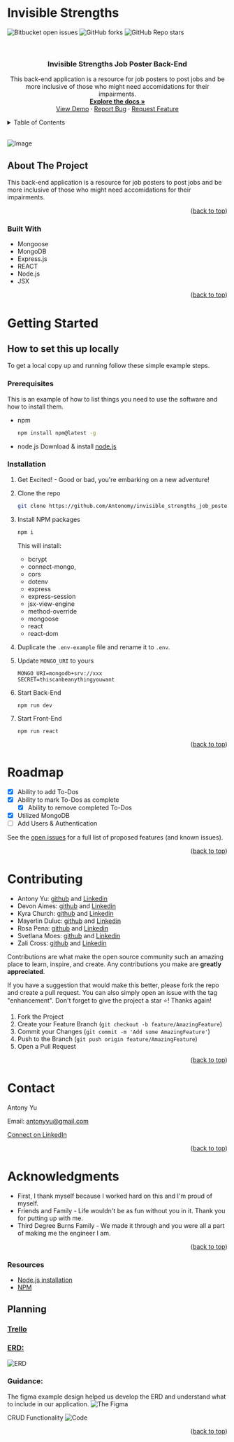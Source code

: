 # **Invisible Strengths**
![Bitbucket open issues](https://img.shields.io/bitbucket/issues/Antonomy/invisible_strengths_job_poster_3db)
![GitHub forks](https://img.shields.io/github/forks/Antonomy/invisible_strengths_job_poster_3db?style=social)
![GitHub Repo stars](https://img.shields.io/github/stars/Antonomy/invisible_strengths_job_poster_3db?style=social)


<a name="readme-top"></a>

<br />
<div align="center">


<h3 align="center">Invisible Strengths Job Poster Back-End</h3>

  <p align="center">
This back-end application is a resource for job posters to post jobs and be more inclusive of those who might need accomidations for their impairments.
    <br />
    <a href="https://github.com/Antonomy/invisible_strengths_job_poster_3db"><strong>Explore the docs »</strong></a>
    <br />
    <a href="https://github.com/Antonomy/invisible_strengths_job_poster_3db">View Demo</a>
    ·
    <a href="https://github.com/Antonomy/invisible_strengths_job_poster_3db/issues">Report Bug</a>
    ·
    <a href="https://github.com/Antonomy/invisible_strengths_job_poster_3db/issues">Request Feature</a>
  </p>
</div>
<details>
  <summary>Table of Contents</summary>
  <ol>
    <li>
      <a href="#about-the-project">About The Project</a>
      <ul>
        <li><a href="#built-with">Built With</a></li>
      </ul>
    </li>
    <li>
      <a href="#getting-started">Getting Started</a>
      <ul>
        <li><a href="#prerequisites">Prerequisites</a></li>
        <li><a href="#installation">Installation</a></li>
      </ul>
    </li>
    <li><a href="#roadmap">Roadmap</a></li>
    <li><a href="#contributing">Contributing</a></li>
    <li><a href="#contact">Contact</a></li>
    <li><a href="#acknowledgments">Acknowledgments</a></li>
  </ol>
</details>
<br />

![Image](https://i.im.ge/2022/11/16/SOZ8v6.EEDC35E7-0872-4AE8-89B0-89A45A60E34F-4-5005-c.jpg)

## About The Project
This back-end application is a resource for job posters to post jobs and be more inclusive of those who might need accomidations for their impairments.

<p align="right">(<a href="#readme-top">back to top</a>)</p>

### Built With

* Mongoose
* MongoDB
* Express.js
* REACT
* Node.js
* JSX

<p align="right">(<a href="#readme-top">back to top</a>)</p>


# Getting Started

## How to set this up locally
To get a local copy up and running follow these simple example steps.

### Prerequisites

This is an example of how to list things you need to use the software and how to install them.
* npm
  ```sh
  npm install npm@latest -g
  ```

* node.js
    Download & install [node.js](https://nodejs.org/en/)

### Installation

1. Get Excited! - Good or bad, you're embarking on a new adventure!
2. Clone the repo
   ```sh
   git clone https://github.com/Antonomy/invisible_strengths_job_poster_3db.git
   ```
3. Install NPM packages
   ```sh
   npm i
   ```
     This will install:
    - bcrypt
    - connect-mongo,
    - cors
    - dotenv
    - express
    - express-session
    - jsx-view-engine
    - method-override
    - mongoose
    - react
    - react-dom

4. Duplicate the `.env-example` file and rename it to `.env`. 
5. Update `MONGO_URI` to yours
    ```
    MONGO_URI=mongodb+srv://xxx
    SECRET=thiscanbeanythingyouwant
    ```
6. Start Back-End
   ```
   npm run dev
   ```
7. Start Front-End
   ```
   npm run react
   ```


<p align="right">(<a href="#readme-top">back to top</a>)</p>

# Roadmap

- [x] Ability to add To-Dos
- [x] Ability to mark To-Dos as complete
    - [x] Ability to remove completed To-Dos
- [x] Utilized MongoDB
- [ ] Add Users & Authentication

See the [open issues](https://github.com/Antonomy/invisible_strengths_job_poster_3db/issues) for a full list of proposed features (and known issues).

<p align="right">(<a href="#readme-top">back to top</a>)</p>


# Contributing

- Antony Yu: [github](https://github.com/Antonomy) and [Linkedin](https://www.linkedin.com/in/antonyyu/)
- Devon Aimes: [github](https://github.com/daimes111) and [Linkedin](https://www.linkedin.com/in/devon-aimes111/)
- Kyra Church:  [github](https://github.com/KyraCChurch) and [Linkedin](https://www.linkedin.com/in/kyra-church01/)
- Mayerlin Duluc:  [github](https://github.com/MayerlinD) and [Linkedin](https://www.linkedin.com/in/mayerlin-duluc/)
- Rosa Pena: [github](https://github.com/rpena124) and [Linkedin](https://www.linkedin.com/in/rpe%C3%B1a/)
- Svetlana Moes: [github](https://github.com/rouxgamine) and [Linkedin](https://www.linkedin.com/in/svetlana-moes/)
- Zali Cross: [github](https://github.com/zcross13) and [Linkedin](https://www.linkedin.com/in/zali-cross/)

Contributions are what make the open source community such an amazing place to learn, inspire, and create. Any contributions you make are **greatly appreciated**.

If you have a suggestion that would make this better, please fork the repo and create a pull request. You can also simply open an issue with the tag "enhancement".
Don't forget to give the project a star ⭐! Thanks again!

1. Fork the Project
2. Create your Feature Branch (`git checkout -b feature/AmazingFeature`)
3. Commit your Changes (`git commit -m 'Add some AmazingFeature'`)
4. Push to the Branch (`git push origin feature/AmazingFeature`)
5. Open a Pull Request

<p align="right">(<a href="#readme-top">back to top</a>)</p>


# Contact

Antony Yu

Email: antonyyu@gmail.com

[Connect on LinkedIn](https://www.linkedin.com/in/antonyyu/)

<p align="right">(<a href="#readme-top">back to top</a>)</p>


# Acknowledgments

* First, I thank myself because I worked hard on this and I'm proud of myself.
* Friends and Family - Life wouldn't be as fun without you in it. Thank you for putting up with me.
* Third Degree Burns Family - We made it through and you were all a part of making me the engineer I am.


<p align="right">(<a href="#readme-top">back to top</a>)</p>

### Resources
- [Node.js installation](https://nodejs.org/en/)
- [NPM](https://www.npmjs.com/)

## Planning
### [Trello](https://trello.com/invite/b/XRDUaxa3/ATTI42522582412b2d2ca12d1cc117ca3edcAEABA4CE/invisible-strengths-3db)  
### [ERD:](https://lucid.app/lucidchart/de51245e-af13-4bd3-90d5-ea219020bfd8/edit?viewport_loc=-221%2C220%2C1766%2C1129%2C0_0&invitationId=inv_fdf31cc6-6f9d-41a1-be97-a7362cdb3f17)
![ERD](https://i.im.ge/2022/11/19/SqS7P8.13DC501A-31FD-4547-8126-E350AE9570AD-1-201-a.jpg)  
### Guidance:
The figma example design helped us develop the ERD and understand what to include in our application.
![The Figma](https://i.im.ge/2022/11/20/Sq0GwT.CFD0CFB1-7FF6-4DEF-848C-E384984294F4-1-201-a.jpg)

CRUD Functionality
![Code](https://i.im.ge/2022/11/20/Sq5f6z.42920D1F-0276-4C09-BE96-15ED5D95E867-1-201-a.jpg)

<p align="right">(<a href="#readme-top">back to top</a>)</p>